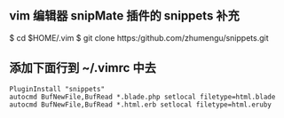 ## vim 编辑器 snipMate 插件的 snippets 补充
  $ cd $HOME/.vim
  $ git clone https:/github.com/zhumengu/snippets.git

## 添加下面行到 ~/.vimrc 中去
    PluginInstall "snippets"
    autocmd BufNewFile,BufRead *.blade.php setlocal filetype=html.blade
    autocmd BufNewFile,BufRead *.html.erb setlocal filetype=html.eruby
